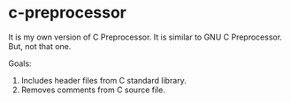 # c-preprocessor
It is my own version of C Preprocessor. It is similar to GNU C Preprocessor. But, not that one.

Goals:
  1. Includes header files from C standard library.
  2. Removes comments from C source file.
